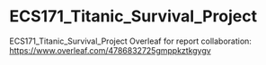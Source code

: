 # ECS171_Titanic_Survival_Project
ECS171_Titanic_Survival_Project
Overleaf for report collaboration: https://www.overleaf.com/4786832725gmppkztkgygv